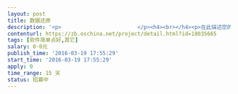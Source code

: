 ```yaml
---                
layout: post       
title: 数据还原           
description: '<p>                        </p><h4><br></h4><p>在此描述您的业务要求：例如用途打印头，打出的数据通过设备接收，然后放在软件上看波形或者频谱来判断是什么字或者符号（字和符号都是固定的，但是排列会变），可有什么办法让他精准？</p><p>                    </p>'     
contenturl: https://zb.oschina.net/project/detail.html?id=18035665      
tags: [软件简单点好,其它]            
salary: 0-0元          
publish_time: '2016-03-19 17:55:29'         
start_time: '2016-03-19 17:55:29'           
apply: 0                   
time_range: 15 天              
status: 招募中                  
---                 
```

